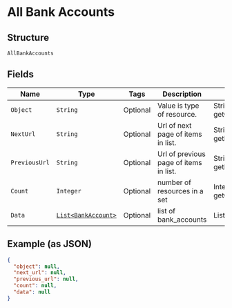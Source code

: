 
# All Bank Accounts

## Structure

`AllBankAccounts`

## Fields

| Name | Type | Tags | Description | Getter | Setter |
|  --- | --- | --- | --- | --- | --- |
| `Object` | `String` | Optional | Value is type of resource. | String getObject() | setObject(String object) |
| `NextUrl` | `String` | Optional | Url of next page of items in list. | String getNextUrl() | setNextUrl(String nextUrl) |
| `PreviousUrl` | `String` | Optional | Url of previous page of items in list. | String getPreviousUrl() | setPreviousUrl(String previousUrl) |
| `Count` | `Integer` | Optional | number of resources in a set | Integer getCount() | setCount(Integer count) |
| `Data` | [`List<BankAccount>`](/doc/models/bank-account.md) | Optional | list of bank_accounts | List<BankAccount> getData() | setData(List<BankAccount> data) |

## Example (as JSON)

```json
{
  "object": null,
  "next_url": null,
  "previous_url": null,
  "count": null,
  "data": null
}
```

